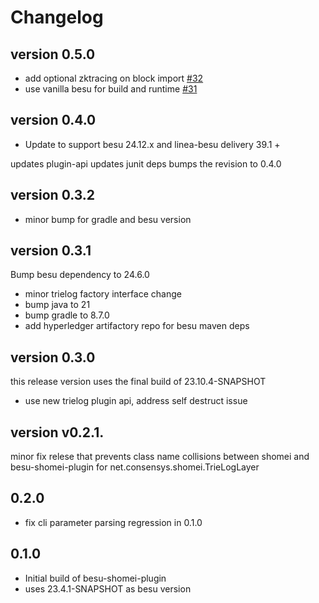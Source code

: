 # Changelog

## version 0.5.0
- add optional zktracing on block import [#32](https://github.com/Consensys/besu-shomei-plugin/pull/32)
- use vanilla besu for build and runtime [#31](https://github.com/Consensys/besu-shomei-plugin/pull/31)

## version 0.4.0
- Update to support besu 24.12.x and linea-besu delivery 39.1 +

updates plugin-api
updates junit deps
bumps the revision to 0.4.0

## version 0.3.2
- minor bump for gradle and besu version

## version 0.3.1
Bump besu dependency to 24.6.0
- minor trielog factory interface change
- bump java to 21
- bump gradle to 8.7.0
- add hyperledger artifactory repo for besu maven deps

## version 0.3.0
this release version uses the final build of 23.10.4-SNAPSHOT

- use new trielog plugin api, address self destruct issue

## version v0.2.1.

minor fix relese that prevents class name collisions between shomei and besu-shomei-plugin for net.consensys.shomei.TrieLogLayer

## 0.2.0
- fix cli parameter parsing regression in 0.1.0

## 0.1.0
- Initial build of besu-shomei-plugin
- uses 23.4.1-SNAPSHOT as besu version
